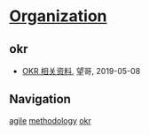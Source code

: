 # [Organization](http://organization.sisopipo.com)

## okr
* [OKR 相关资料](/okr/okr-material), 望哥, 2019-05-08

## Navigation
[agile](/agile/)
[methodology](/methodology/)
[okr](/okr/)
